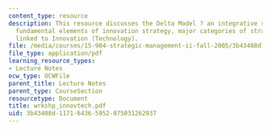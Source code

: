 ```yaml
---
content_type: resource
description: This resource discusses the Delta Model ? an integrative strategic framework,
  fundamental elements of innovation strategy, major categories of strategic decisions
  linked to Innovation (Technology).
file: /media/courses/15-904-strategic-management-ii-fall-2005/3b43408d117164365952075031262937_wrkshp_innovtech.pdf
file_type: application/pdf
learning_resource_types:
- Lecture Notes
ocw_type: OCWFile
parent_title: Lecture Notes
parent_type: CourseSection
resourcetype: Document
title: wrkshp_innovtech.pdf
uid: 3b43408d-1171-6436-5952-075031262937
---
```

